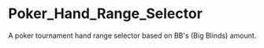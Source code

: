 # Poker_Hand_Range_Selector
A poker tournament hand range selector based on BB's (Big Blinds) amount.
